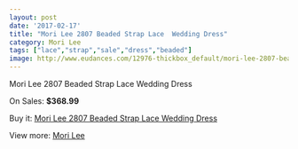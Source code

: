 ```yaml
---
layout: post
date: '2017-02-17'
title: "Mori Lee 2807 Beaded Strap Lace  Wedding Dress"
category: Mori Lee
tags: ["lace","strap","sale","dress","beaded"]
image: http://www.eudances.com/12976-thickbox_default/mori-lee-2807-beaded-strap-lace-wedding-dress.jpg
---
```

Mori Lee 2807 Beaded Strap Lace  Wedding Dress

On Sales: **$368.99**
<a href="https://www.eudances.com/en/mori-lee/3950-mori-lee-2807-beaded-strap-lace-wedding-dress.html"><amp-img layout="responsive" width="600" height="600" src="//www.eudances.com/12976-thickbox_default/mori-lee-2807-beaded-strap-lace-wedding-dress.jpg" alt="Mori Lee 2807 Beaded Strap Lace  Wedding Dress 0" /></a>
<a href="https://www.eudances.com/en/mori-lee/3950-mori-lee-2807-beaded-strap-lace-wedding-dress.html"><amp-img layout="responsive" width="600" height="600" src="//www.eudances.com/12977-thickbox_default/mori-lee-2807-beaded-strap-lace-wedding-dress.jpg" alt="Mori Lee 2807 Beaded Strap Lace  Wedding Dress 1" /></a>
<a href="https://www.eudances.com/en/mori-lee/3950-mori-lee-2807-beaded-strap-lace-wedding-dress.html"><amp-img layout="responsive" width="600" height="600" src="//www.eudances.com/12978-thickbox_default/mori-lee-2807-beaded-strap-lace-wedding-dress.jpg" alt="Mori Lee 2807 Beaded Strap Lace  Wedding Dress 2" /></a>
<a href="https://www.eudances.com/en/mori-lee/3950-mori-lee-2807-beaded-strap-lace-wedding-dress.html"><amp-img layout="responsive" width="600" height="600" src="//www.eudances.com/12979-thickbox_default/mori-lee-2807-beaded-strap-lace-wedding-dress.jpg" alt="Mori Lee 2807 Beaded Strap Lace  Wedding Dress 3" /></a>
<a href="https://www.eudances.com/en/mori-lee/3950-mori-lee-2807-beaded-strap-lace-wedding-dress.html"><amp-img layout="responsive" width="600" height="600" src="//www.eudances.com/12980-thickbox_default/mori-lee-2807-beaded-strap-lace-wedding-dress.jpg" alt="Mori Lee 2807 Beaded Strap Lace  Wedding Dress 4" /></a>
<a href="https://www.eudances.com/en/mori-lee/3950-mori-lee-2807-beaded-strap-lace-wedding-dress.html"><amp-img layout="responsive" width="600" height="600" src="//www.eudances.com/12981-thickbox_default/mori-lee-2807-beaded-strap-lace-wedding-dress.jpg" alt="Mori Lee 2807 Beaded Strap Lace  Wedding Dress 5" /></a>

Buy it: [Mori Lee 2807 Beaded Strap Lace  Wedding Dress](https://www.eudances.com/en/mori-lee/3950-mori-lee-2807-beaded-strap-lace-wedding-dress.html "Mori Lee 2807 Beaded Strap Lace  Wedding Dress")

View more: [Mori Lee](https://www.eudances.com/en/9-mori-lee "Mori Lee")